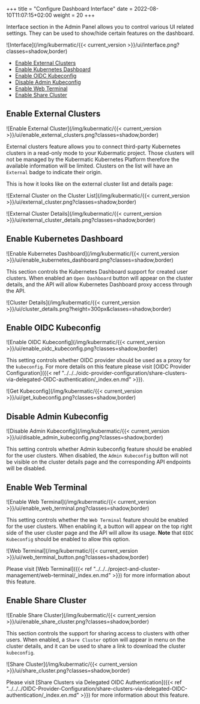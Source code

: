 +++
title = "Configure Dashboard Interface"
date = 2022-08-10T11:07:15+02:00
weight = 20
+++

Interface section in the Admin Panel allows you to control various UI related settings. They can be used to show/hide certain features on the dashboard.

![Interface](/img/kubermatic/{{< current_version >}}/ui/interface.png?classes=shadow,border)

- [Enable External Clusters](#enable-external-clusters)
- [Enable Kubernetes Dashboard](#enable-kubernetes-dashboard)
- [Enable OIDC Kubeconfig](#enable-oidc-kubeconfig)
- [Disable Admin Kubeconfig](#disable-admin-kubeconfig)
- [Enable Web Terminal](#enable-web-terminal)
- [Enable Share Cluster](#enable-share-cluster)

## Enable External Clusters

![Enable External Cluster](/img/kubermatic/{{< current_version >}}/ui/enable_external_clusters.png?classes=shadow,border)

External clusters feature allows you to connect third-party Kubernetes clusters in a read-only mode to your Kubermatic
project. Those clusters will not be managed by the Kubermatic Kubernetes Platform therefore the available information
will be limited. Clusters on the list will have an `External` badge to indicate their origin.

This is how it looks like on the external cluster list and details page:

![External Cluster on the Cluster List](/img/kubermatic/{{< current_version >}}/ui/external_cluster.png?classes=shadow,border)

![External Cluster Details](/img/kubermatic/{{< current_version >}}/ui/external_cluster_details.png?classes=shadow,border)

## Enable Kubernetes Dashboard

![Enable Kubernetes Dashboard](/img/kubermatic/{{< current_version >}}/ui/enable_kubernetes_dashboard.png?classes=shadow,border)

This section controls the Kubernetes Dashboard support for created user clusters. When enabled an `Open Dashboard`
button will appear on the cluster details, and the API will allow Kubernetes Dashboard proxy access through the API.

![Cluster Details](/img/kubermatic/{{< current_version >}}/ui/cluster_details.png?height=300px&classes=shadow,border)

## Enable OIDC Kubeconfig

![Enable OIDC Kubeconfig](/img/kubermatic/{{< current_version >}}/ui/enable_oidc_kubeconfig.png?classes=shadow,border)

This setting controls whether OIDC provider should be used as a proxy for the `kubeconfig`. For more details on this feature please visit
[OIDC Provider Configuration]({{< ref "../../../oidc-provider-configuration/share-clusters-via-delegated-OIDC-authentication/_index.en.md" >}}).

![Get Kubeconfig](/img/kubermatic/{{< current_version >}}/ui/get_kubeconfig.png?classes=shadow,border)

## Disable Admin Kubeconfig

![Disable Admin Kubeconfig](/img/kubermatic/{{< current_version >}}/ui/disable_admin_kubeconfig.png?classes=shadow,border)

This setting controls whether Admin kubeconfig feature should be enabled for the user clusters. When disabled, the `Admin Kubeconfig` button will
not be visible on the cluster details page and the corresponding API endpoints will be disabled.

## Enable Web Terminal

![Enable Web Terminal](/img/kubermatic/{{< current_version >}}/ui/enable_web_terminal.png?classes=shadow,border)

This setting controls whether the `Web Terminal` feature should be enabled for the user clusters. When enabling it, a button will appear on the
top right side of the user cluster page and the API will allow its usage. **Note** that `OIDC Kubeconfig` should be enabled to allow this option.

![Web Terminal](/img/kubermatic/{{< current_version >}}/ui/web_terminal_button.png?classes=shadow,border)

Please visit [Web Terminal]({{< ref "../../../project-and-cluster-management/web-terminal/_index.en.md" >}}) for more information about this feature.

## Enable Share Cluster

![Enable Share Cluster](/img/kubermatic/{{< current_version >}}/ui/enable_share_cluster.png?classes=shadow,border)

This section controls the support for sharing access to clusters with other users. When enabled, a `Share Cluster`
option will appear in menu on the cluster details, and it can be used to share a link to download the cluster `kubeconfig`.

![Share Cluster](/img/kubermatic/{{< current_version >}}/ui/share_cluster.png?classes=shadow,border)

Please visit [Share Clusters via Delegated OIDC Authentication]({{< ref "../../../OIDC-Provider-Configuration/share-clusters-via-delegated-OIDC-authentication/_index.en.md" >}}) for more information about this feature.
